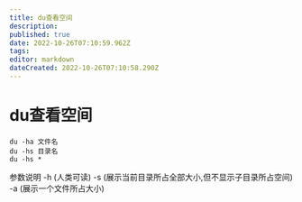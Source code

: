 ```yaml
---
title: du查看空间
description: 
published: true
date: 2022-10-26T07:10:59.962Z
tags: 
editor: markdown
dateCreated: 2022-10-26T07:10:58.290Z
---
```


# du查看空间
```
du -ha 文件名
du -hs 目录名
du -hs *
```

参数说明
-h (人类可读)
-s (展示当前目录所占全部大小,但不显示子目录所占空间)
-a (展示一个文件所占大小)